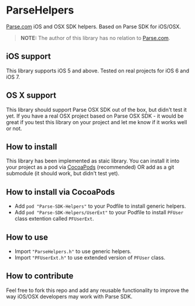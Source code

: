 ParseHelpers
===

[Parse.com][0] iOS and OSX SDK helpers. Based on Parse SDK for iOS/OSX.

> **NOTE:**
> The author of this library has no relation to [Parse.com][0].

iOS support
---

This library supports iOS 5 and above. Tested on real projects for iOS 6 and iOS 7.

OS X support
---

This library should support Parse OSX SDK out of the box, but didn't test it yet. If you have a real OSX project based on Parse OSX SDK - it would be great if you test this library on your project and let me know if it works well or not.

How to install
---

This library has been implemented as staic library. You can install it into your project as a pod via [CocoaPods][1] (recommended) OR add as a git submodule (it should work, but didn't test yet).

How to install via **CocoaPods**
---

- Add `pod "Parse-SDK-Helpers"` to your Podfile to install generic helpers.
- Add `pod "Parse-SDK-Helpers/UserExt"` to your Podfile to install `PFUser` class extention called `PFUserExt`.

How to use
---

- Import `"ParseHelpers.h"` to use generic helpers.
- Import `"PFUserExt.h"` to use extended version of `PFUser` class.

How to contribute
---

Feel free to fork this repo and add any reusable functionality to improve the way iOS/OSX developers may work with Parse SDK.

[0]: https://parse.com
[1]: http://cocoapods.org
